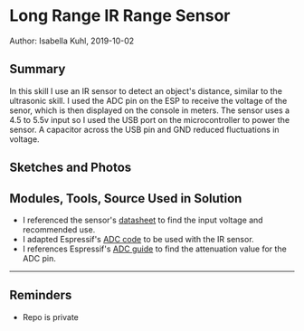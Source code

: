 #  Long Range IR Range Sensor

Author: Isabella Kuhl, 2019-10-02

## Summary
In this skill I use an IR sensor to detect an object's distance, similar to the ultrasonic skill. I used the ADC pin on the ESP to receive the voltage of the senor, which is then displayed on the console in meters. The sensor uses a 4.5 to 5.5v input so I used the USB port on the microcontroller to power the sensor. A capacitor across the USB pin and GND reduced fluctuations in voltage.

## Sketches and Photos


## Modules, Tools, Source Used in Solution

* I referenced the sensor's [datasheet](https://www.sparkfun.com/datasheets/Sensors/Infrared/gp2y0a02yk_e.pdf) to find the input voltage and recommended use.
* I adapted Espressif's [ADC code](https://github.com/espressif/esp-idf/blob/39f090a4f1dee4e325f8109d880bf3627034d839/examples/peripherals/adc/main/adc1_example_main.c) to be used with the IR sensor.
* I references Espressif's [ADC guide](https://docs.espressif.com/projects/esp-idf/en/latest/api-reference/peripherals/adc.html#api-reference) to find the attenuation value for the ADC pin.

-----

## Reminders
- Repo is private
